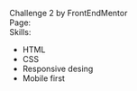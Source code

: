 Challenge 2 by FrontEndMentor <br>
Page:  <br>
Skills: <br>
- HTML <br>
- CSS <br>
- Responsive desing <br>
- Mobile first <br>
